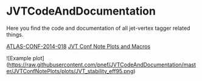 JVTCodeAndDocumentation
=======================

Here you find the code and documentation of all jet-vertex tagger related things. 

[ATLAS-CONF-2014-018](ATLAS-CONF-2014-018)
[JVT Conf Note Plots and Macros](JVTConfNotePlots)

![Example plot] (https://raw.githubusercontent.com/pnef/JVTCodeAndDocumentation/master/JVTConfNotePlots/plots/JVT_stability_eff95.png)
